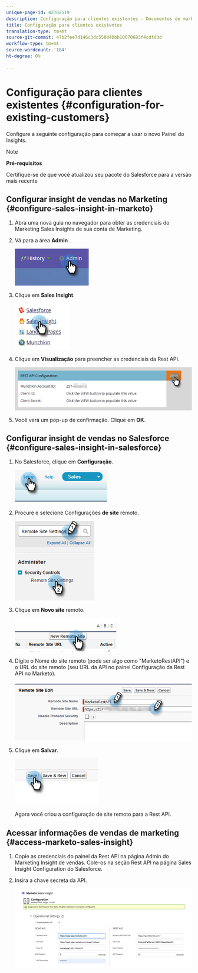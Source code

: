 ```yaml
---
unique-page-id: 42762519
description: Configuração para clientes existentes - Documentos de marketing - Documentação do produto
title: Configuração para clientes existentes
translation-type: tm+mt
source-git-commit: 47b2fee7d146c3dc558d4bbb10070683f4cdfd3d
workflow-type: tm+mt
source-wordcount: '184'
ht-degree: 0%

---
```



# Configuração para clientes existentes {#configuration-for-existing-customers}

Configure a seguinte configuração para começar a usar o novo Painel do Insights.

>[!NOTE]
>
>**Pré-requisitos**
>
>Certifique-se de que você atualizou seu pacote do Salesforce para a versão mais recente

## Configurar insight de vendas no Marketing {#configure-sales-insight-in-marketo}

1. Abra uma nova guia no navegador para obter as credenciais do Marketing Sales Insights de sua conta de Marketing.
1. Vá para a área **Admin** .

   ![](assets/configure-1.png)

1. Clique em **Sales Insight**.

   ![](assets/configure-2.png)

1. Clique em **Visualização** para preencher as credenciais da Rest API.

   ![](assets/configure-3.png)

1. Você verá um pop-up de confirmação. Clique em **OK**.

## Configurar insight de vendas no Salesforce {#configure-sales-insight-in-salesforce}

1. No Salesforce, clique em **Configuração**.

   ![](assets/sfdc-1.png)

1. Procure e selecione Configurações **de site** remoto.

   ![](assets/sfdc-2.png)

1. Clique em **Novo site** remoto.

   ![](assets/sfdc-3.png)

1. Digite o Nome do site remoto (pode ser algo como &quot;MarketoRestAPI&quot;) e o URL do site remoto (seu URL da API no painel Configuração da Rest API no Marketo).

   ![](assets/sfdc-4.png)

1. Clique em **Salvar**.

   ![](assets/sfdc-5.png)

   Agora você criou a configuração de site remoto para a Rest API.

## Acessar informações de vendas de marketing {#access-marketo-sales-insight}

1. Copie as credenciais do painel da Rest API na página Admin do Marketing Insight de vendas. Cole-os na seção Rest API na página Sales Insight Configuration do Salesforce.
1. Insira a chave secreta da API.

   ![](assets/config.png)

